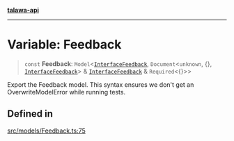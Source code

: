 [**talawa-api**](../../../README.md)

***

# Variable: Feedback

> `const` **Feedback**: `Model`\<[`InterfaceFeedback`](../interfaces/InterfaceFeedback.md), `Document`\<`unknown`, \{\}, [`InterfaceFeedback`](../interfaces/InterfaceFeedback.md)\> & [`InterfaceFeedback`](../interfaces/InterfaceFeedback.md) & `Required`\<\{\}\>\>

Export the Feedback model.
This syntax ensures we don't get an OverwriteModelError while running tests.

## Defined in

[src/models/Feedback.ts:75](https://github.com/Suyash878/talawa-api/blob/e4413cec641a837926071678fed3c7f67234e31e/src/models/Feedback.ts#L75)
